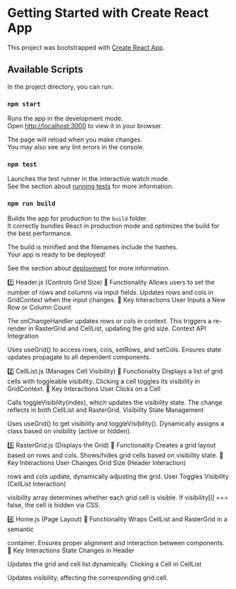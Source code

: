 # Getting Started with Create React App

This project was bootstrapped with [Create React App](https://github.com/facebook/create-react-app).

## Available Scripts

In the project directory, you can run:

### `npm start`

Runs the app in the development mode.\
Open [http://localhost:3000](http://localhost:3000) to view it in your browser.

The page will reload when you make changes.\
You may also see any lint errors in the console.

### `npm test`

Launches the test runner in the interactive watch mode.\
See the section about [running tests](https://facebook.github.io/create-react-app/docs/running-tests) for more information.

### `npm run build`

Builds the app for production to the `build` folder.\
It correctly bundles React in production mode and optimizes the build for the best performance.

The build is minified and the filenames include the hashes.\
Your app is ready to be deployed!

See the section about [deployment](https://facebook.github.io/create-react-app/docs/deployment) for more information.

1️⃣ Header.js (Controls Grid Size)
📍 Functionality
Allows users to set the number of rows and columns via input fields.
Updates rows and cols in GridContext when the input changes.
📍 Key Interactions
User Inputs a New Row or Column Count

The onChangeHandler updates rows or cols in context.
This triggers a re-render in RasterGrid and CellList, updating the grid size.
Context API Integration

Uses useGrid() to access rows, cols, setRows, and setCols.
Ensures state updates propagate to all dependent components.

2️⃣ CellList.js (Manages Cell Visibility)
📍 Functionality
Displays a list of grid cells with toggleable visibility.
Clicking a cell toggles its visibility in GridContext.
📍 Key Interactions
User Clicks on a Cell

Calls toggleVisibility(index), which updates the visibility state.
The change reflects in both CellList and RasterGrid.
Visibility State Management

Uses useGrid() to get visibility and toggleVisibility().
Dynamically assigns a class based on visibility (active or hidden).

3️⃣ RasterGrid.js (Displays the Grid)
📍 Functionality
Creates a grid layout based on rows and cols.
Shows/hides grid cells based on visibility state.
📍 Key Interactions
User Changes Grid Size (Header Interaction)

rows and cols update, dynamically adjusting the grid.
User Toggles Visibility (CellList Interaction)

visibility array determines whether each grid cell is visible.
If visibility[i] === false, the cell is hidden via CSS.

4️⃣ Home.js (Page Layout)
📍 Functionality
Wraps CellList and RasterGrid in a semantic <main> container.
Ensures proper alignment and interaction between components.
📍 Key Interactions
State Changes in Header

Updates the grid and cell list dynamically.
Clicking a Cell in CellList

Updates visibility, affecting the corresponding grid cell.
